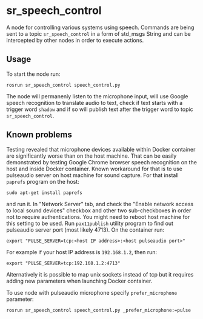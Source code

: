 # sr_speech_control

A node for controlling various systems using speech.
Commands are being sent to a topic `sr_speech_control` in a form of std_msgs
String and can be intercepted by other nodes in order to execute actions.

## Usage

To start the node run:
```
rosrun sr_speech_control speech_control.py
```

The node will permanenly listen to the microphone input, will use Google speech
recognition to translate audio to text, check if text starts with a trigger
word `shadow` and if so will publish text after the trigger word to topic
`sr_speech_control`.

## Known problems

Testing revealed that microphone devices available within Docker container are
significantly worse than on the host machine. That can be easily demonstrated
by testing Google Chrome browser speech recognition on the host and inside
Docker container. Known workaround for that is to use pulseaudio server on host
machine for sound capture. For that install `paprefs` program on the host:
```
sudo apt-get install paprefs
```
and run it. In "Network Server" tab, and check the "Enable network access to
local sound devices" checkbox and other two sub-checkboxes in order not to
require authentications. You might need to reboot host machine for this setting
to be used.
Run `pax11publish` utility program to find out pulseaudio server port (most
likely 4713).
On the container run:
```
export "PULSE_SERVER=tcp:<host IP address>:<host pulseaudio port>"
```
For example if your host IP address is `192.168.1.2`, then run:
```
export "PULSE_SERVER=tcp:192.168.1.2:4713"
```
Alternatively it is possible to map unix sockets instead of tcp but it requires
adding new parameters when launching Docker container.

To use node with pulseaudio microphone specify `prefer_microphone` parameter:
```
rosrun sr_speech_control speech_control.py _prefer_microphone:=pulse
```
